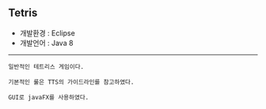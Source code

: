 ## Tetris

* 개발환경 : Eclipse
* 개발언어 : Java 8
---

    일반적인 테트리스 게임이다.

    기본적인 룰은 TTS의 가이드라인를 참고하였다.

    GUI로 javaFX를 사용하였다.